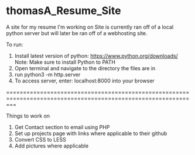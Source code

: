 # thomasA_Resume_Site
A site for my resume I'm working on 
Site is currently ran off of a local python server but will later be ran off of a webhosting site. 

To run: 
1. Install latest version of python: https://www.python.org/downloads/
Note: Make sure to install Python to PATH
2. Open terminal and navigate to the directory the files are in
3. run python3 -m http.server
4. To access server, enter: localhost:8000 into your browser

===============================================================================================================

Things to work on 
1. Get Contact section to email using PHP 
2. Set up projects page with links where applicable to their github 
3. Convert CSS to LESS
4. Add pictures where applicable
